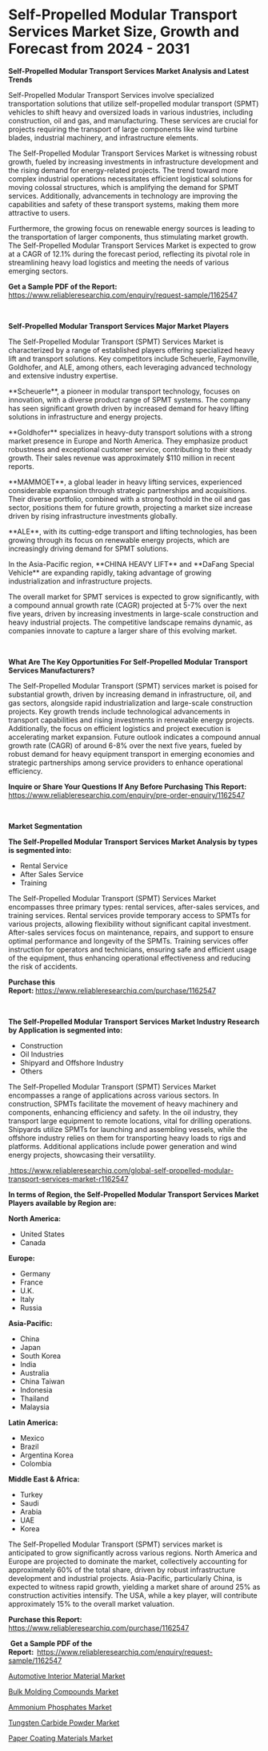<p><h1>Self-Propelled Modular Transport Services Market Size, Growth and Forecast from 2024 - 2031</h1></p><p><strong>Self-Propelled Modular Transport Services Market Analysis and Latest Trends</strong></p>
<p><p>Self-Propelled Modular Transport Services involve specialized transportation solutions that utilize self-propelled modular transport (SPMT) vehicles to shift heavy and oversized loads in various industries, including construction, oil and gas, and manufacturing. These services are crucial for projects requiring the transport of large components like wind turbine blades, industrial machinery, and infrastructure elements. </p><p>The Self-Propelled Modular Transport Services Market is witnessing robust growth, fueled by increasing investments in infrastructure development and the rising demand for energy-related projects. The trend toward more complex industrial operations necessitates efficient logistical solutions for moving colossal structures, which is amplifying the demand for SPMT services. Additionally, advancements in technology are improving the capabilities and safety of these transport systems, making them more attractive to users. </p><p>Furthermore, the growing focus on renewable energy sources is leading to the transportation of larger components, thus stimulating market growth. The Self-Propelled Modular Transport Services Market is expected to grow at a CAGR of 12.1% during the forecast period, reflecting its pivotal role in streamlining heavy load logistics and meeting the needs of various emerging sectors.</p></p>
<p><strong>Get a Sample PDF of the Report:&nbsp;</strong> <a href="https://www.reliableresearchiq.com/enquiry/request-sample/1162547?utm_campaign=1876&utm_medium=2&utm_source=Github&utm_content=ia&utm_term=10122024&utm_id=self-propelled-modular-transport-services">https://www.reliableresearchiq.com/enquiry/request-sample/1162547</a></p>
<p>&nbsp;</p>
<p><strong>Self-Propelled Modular Transport Services Major Market Players</strong></p>
<p><p>The Self-Propelled Modular Transport (SPMT) Services Market is characterized by a range of established players offering specialized heavy lift and transport solutions. Key competitors include Scheuerle, Faymonville, Goldhofer, and ALE, among others, each leveraging advanced technology and extensive industry expertise. </p><p>**Scheuerle**, a pioneer in modular transport technology, focuses on innovation, with a diverse product range of SPMT systems. The company has seen significant growth driven by increased demand for heavy lifting solutions in infrastructure and energy projects. </p><p>**Goldhofer** specializes in heavy-duty transport solutions with a strong market presence in Europe and North America. They emphasize product robustness and exceptional customer service, contributing to their steady growth. Their sales revenue was approximately $110 million in recent reports.</p><p>**MAMMOET**, a global leader in heavy lifting services, experienced considerable expansion through strategic partnerships and acquisitions. Their diverse portfolio, combined with a strong foothold in the oil and gas sector, positions them for future growth, projecting a market size increase driven by rising infrastructure investments globally. </p><p>**ALE**, with its cutting-edge transport and lifting technologies, has been growing through its focus on renewable energy projects, which are increasingly driving demand for SPMT solutions.</p><p>In the Asia-Pacific region, **CHINA HEAVY LIFT** and **DaFang Special Vehicle** are expanding rapidly, taking advantage of growing industrialization and infrastructure projects. </p><p>The overall market for SPMT services is expected to grow significantly, with a compound annual growth rate (CAGR) projected at 5-7% over the next five years, driven by increasing investments in large-scale construction and heavy industrial projects. The competitive landscape remains dynamic, as companies innovate to capture a larger share of this evolving market.</p></p>
<p>&nbsp;</p>
<p><strong>What Are The Key Opportunities For Self-Propelled Modular Transport Services Manufacturers?</strong></p>
<p><p>The Self-Propelled Modular Transport (SPMT) services market is poised for substantial growth, driven by increasing demand in infrastructure, oil, and gas sectors, alongside rapid industrialization and large-scale construction projects. Key growth trends include technological advancements in transport capabilities and rising investments in renewable energy projects. Additionally, the focus on efficient logistics and project execution is accelerating market expansion. Future outlook indicates a compound annual growth rate (CAGR) of around 6-8% over the next five years, fueled by robust demand for heavy equipment transport in emerging economies and strategic partnerships among service providers to enhance operational efficiency.</p></p>
<p><strong>Inquire or Share Your Questions If Any Before Purchasing This Report:</strong> <a href="https://www.reliableresearchiq.com/enquiry/pre-order-enquiry/1162547?utm_campaign=1876&utm_medium=2&utm_source=Github&utm_content=ia&utm_term=10122024&utm_id=self-propelled-modular-transport-services">https://www.reliableresearchiq.com/enquiry/pre-order-enquiry/1162547</a></p>
<p>&nbsp;</p>
<p><strong>Market Segmentation</strong></p>
<p><strong>The Self-Propelled Modular Transport Services Market Analysis by types is segmented into:</strong></p>
<p><ul><li>Rental Service</li><li>After Sales Service</li><li>Training</li></ul></p>
<p><p>The Self-Propelled Modular Transport (SPMT) Services Market encompasses three primary types: rental services, after-sales services, and training services. Rental services provide temporary access to SPMTs for various projects, allowing flexibility without significant capital investment. After-sales services focus on maintenance, repairs, and support to ensure optimal performance and longevity of the SPMTs. Training services offer instruction for operators and technicians, ensuring safe and efficient usage of the equipment, thus enhancing operational effectiveness and reducing the risk of accidents.</p></p>
<p><strong>Purchase this Report:&nbsp;</strong><a href="https://www.reliableresearchiq.com/purchase/1162547?utm_campaign=1876&utm_medium=2&utm_source=Github&utm_content=ia&utm_term=10122024&utm_id=self-propelled-modular-transport-services">https://www.reliableresearchiq.com/purchase/1162547</a></p>
<p>&nbsp;</p>
<p><strong>The Self-Propelled Modular Transport Services Market Industry Research by Application is segmented into:</strong></p>
<p><ul><li>Construction</li><li>Oil Industries</li><li>Shipyard and Offshore Industry</li><li>Others</li></ul></p>
<p><p>The Self-Propelled Modular Transport (SPMT) Services Market encompasses a range of applications across various sectors. In construction, SPMTs facilitate the movement of heavy machinery and components, enhancing efficiency and safety. In the oil industry, they transport large equipment to remote locations, vital for drilling operations. Shipyards utilize SPMTs for launching and assembling vessels, while the offshore industry relies on them for transporting heavy loads to rigs and platforms. Additional applications include power generation and wind energy projects, showcasing their versatility.</p></p>
<p><a href="https://www.reliableresearchiq.com/global-self-propelled-modular-transport-services-market-r1162547?utm_campaign=1876&utm_medium=2&utm_source=Github&utm_content=ia&utm_term=10122024&utm_id=self-propelled-modular-transport-services">&nbsp;https://www.reliableresearchiq.com/global-self-propelled-modular-transport-services-market-r1162547</a></p>
<p><strong>In terms of Region, the Self-Propelled Modular Transport Services Market Players available by Region are:</strong></p>
<p>
    <p> <strong> North America: </strong>
        <ul>
            <li>United States</li>
            <li>Canada</li>
        </ul>
        </p> 
    <p> <strong> Europe: </strong>
        <ul>
            <li>Germany</li>
            <li>France</li>
            <li>U.K.</li>
            <li>Italy</li>
            <li>Russia</li>
        </ul>
        </p> 
    <p> <strong> Asia-Pacific: </strong>
        <ul>
            <li>China</li>
            <li>Japan</li>
            <li>South Korea</li>
            <li>India</li>
            <li>Australia</li>
            <li>China Taiwan</li>
            <li>Indonesia</li>
            <li>Thailand</li>
            <li>Malaysia</li>
        </ul>
        </p> 
    <p> <strong> Latin America: </strong>
        <ul>
            <li>Mexico</li>
            <li>Brazil</li>
            <li>Argentina Korea</li>
            <li>Colombia</li>
        </ul>
        </p> 
    <p> <strong> Middle East & Africa: </strong>
        <ul>
            <li>Turkey</li>
            <li>Saudi</li>
            <li>Arabia</li>
            <li>UAE</li>
            <li>Korea</li>
        </ul>
    </p>
    </p>
<p><p>The Self-Propelled Modular Transport (SPMT) services market is anticipated to grow significantly across various regions. North America and Europe are projected to dominate the market, collectively accounting for approximately 60% of the total share, driven by robust infrastructure development and industrial projects. Asia-Pacific, particularly China, is expected to witness rapid growth, yielding a market share of around 25% as construction activities intensify. The USA, while a key player, will contribute approximately 15% to the overall market valuation.</p></p>
<p><strong>Purchase this Report: </strong><a href="https://www.reliableresearchiq.com/purchase/1162547?utm_campaign=1876&utm_medium=2&utm_source=Github&utm_content=ia&utm_term=10122024&utm_id=self-propelled-modular-transport-services">https://www.reliableresearchiq.com/purchase/1162547</a></p>
<p>&nbsp;<strong>Get a Sample PDF of the Report:&nbsp;&nbsp;</strong><a href="https://www.reliableresearchiq.com/enquiry/request-sample/1162547?utm_campaign=1876&utm_medium=2&utm_source=Github&utm_content=ia&utm_term=10122024&utm_id=self-propelled-modular-transport-services">https://www.reliableresearchiq.com/enquiry/request-sample/1162547</a></p>
<p><strong></strong></p>
<p><p><a href="https://www.linkedin.com/pulse/acomprehensive-analysis-onthe-sizedynamicsand-expected-development-di26f?utm_campaign=1876&utm_medium=2&utm_source=Github&utm_content=ia&utm_term=10122024&utm_id=self-propelled-modular-transport-services">Automotive Interior Material Market</a></p><p><a href="https://www.linkedin.com/pulse/bulk-molding-compounds-market-global-insights-regional-analysis-54zof?utm_campaign=1876&utm_medium=2&utm_source=Github&utm_content=ia&utm_term=10122024&utm_id=self-propelled-modular-transport-services">Bulk Molding Compounds Market</a></p><p><a href="https://www.linkedin.com/pulse/ammonium-phosphates-market-research-report-industry-growth-uywof?utm_campaign=1876&utm_medium=2&utm_source=Github&utm_content=ia&utm_term=10122024&utm_id=self-propelled-modular-transport-services">Ammonium Phosphates Market</a></p><p><a href="https://www.linkedin.com/pulse/comprehend-tungsten-carbide-powder-market-size-growing-cagr-hzydf?utm_campaign=1876&utm_medium=2&utm_source=Github&utm_content=ia&utm_term=10122024&utm_id=self-propelled-modular-transport-services">Tungsten Carbide Powder Market</a></p><p><a href="https://www.linkedin.com/pulse/precise-information-paper-coating-materials-market-size-share-ez6hf?utm_campaign=1876&utm_medium=2&utm_source=Github&utm_content=ia&utm_term=10122024&utm_id=self-propelled-modular-transport-services">Paper Coating Materials Market</a></p></p>